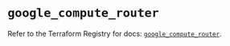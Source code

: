 # `google_compute_router`

Refer to the Terraform Registry for docs: [`google_compute_router`](https://registry.terraform.io/providers/hashicorp/google/5.21.0/docs/resources/compute_router).
